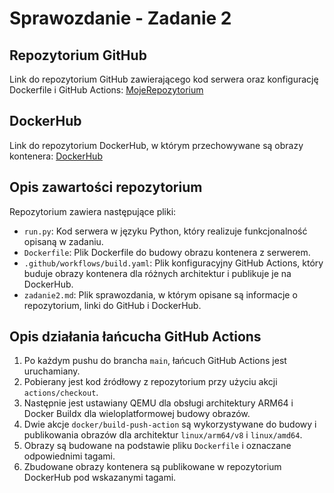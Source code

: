 # Sprawozdanie - Zadanie 2

## Repozytorium GitHub

Link do repozytorium GitHub zawierającego kod serwera oraz konfigurację Dockerfile i GitHub Actions:
[MojeRepozytorium](https://github.com/KrissB99/PFSwCO_Zadanie1)

## DockerHub

Link do repozytorium DockerHub, w którym przechowywane są obrazy kontenera:
[DockerHub](https://hub.docker.com/r/krissb99/pfswco)

## Opis zawartości repozytorium

Repozytorium zawiera następujące pliki:

- `run.py`: Kod serwera w języku Python, który realizuje funkcjonalność opisaną w zadaniu.
- `Dockerfile`: Plik Dockerfile do budowy obrazu kontenera z serwerem.
- `.github/workflows/build.yaml`: Plik konfiguracyjny GitHub Actions, który buduje obrazy kontenera dla różnych architektur i publikuje je na DockerHub.
- `zadanie2.md`: Plik sprawozdania, w którym opisane są informacje o repozytorium, linki do GitHub i DockerHub.

## Opis działania łańcucha GitHub Actions

1. Po każdym pushu do brancha `main`, łańcuch GitHub Actions jest uruchamiany.
2. Pobierany jest kod źródłowy z repozytorium przy użyciu akcji `actions/checkout`.
3. Następnie jest ustawiany QEMU dla obsługi architektury ARM64 i Docker Buildx dla wieloplatformowej budowy obrazów.
4. Dwie akcje `docker/build-push-action` są wykorzystywane do budowy i publikowania obrazów dla architektur `linux/arm64/v8` i `linux/amd64`.
5. Obrazy są budowane na podstawie pliku `Dockerfile` i oznaczane odpowiednimi tagami.
6. Zbudowane obrazy kontenera są publikowane w repozytorium DockerHub pod wskazanymi tagami.

